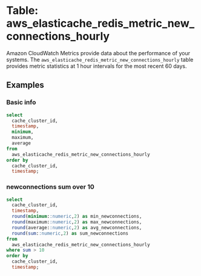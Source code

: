 # Table: aws_elasticache_redis_metric_new_connections_hourly

Amazon CloudWatch Metrics provide data about the performance of your systems. The `aws_elasticache_redis_metric_new_connections_hourly` table provides metric statistics at 1 hour intervals for the most recent 60 days.

## Examples

### Basic info

```sql
select
  cache_cluster_id,
  timestamp,
  minimum,
  maximum,
  average
from
  aws_elasticache_redis_metric_new_connections_hourly
order by
  cache_cluster_id,
  timestamp;
```

### newconnections sum over 10

```sql
select
  cache_cluster_id,
  timestamp,
  round(minimum::numeric,2) as min_newconnections,
  round(maximum::numeric,2) as max_newconnections,
  round(average::numeric,2) as avg_newconnections,
  round(sum::numeric,2) as sum_newconnections
from
  aws_elasticache_redis_metric_new_connections_hourly
where sum > 10
order by
  cache_cluster_id,
  timestamp;
```